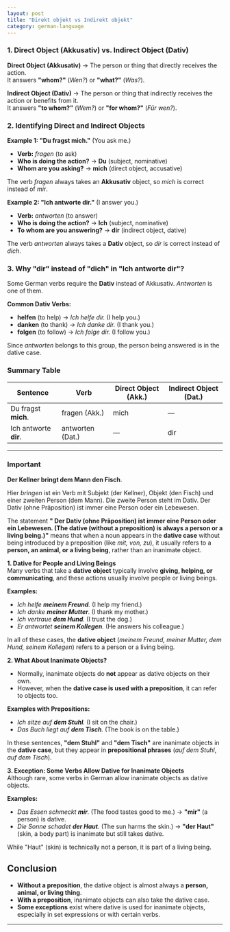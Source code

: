 ```yaml
---
layout: post
title: "Direkt objekt vs Indirekt objekt"
category: german-language
---
```


### **1. Direct Object (Akkusativ) vs. Indirect Object (Dativ)**  

**Direct Object (Akkusativ)** → The person or thing that directly receives the action.  
It answers **"whom?"** (*Wen?*) or **"what?"** (*Was?*).  

**Indirect Object (Dativ)** → The person or thing that indirectly receives the action or benefits from it.  
It answers **"to whom?"** (*Wem?*) or **"for whom?"** (*Für wen?*).  


### **2. Identifying Direct and Indirect Objects**  

**Example 1: "Du fragst mich."** (You ask me.)  
- **Verb:** *fragen* (to ask)  
- **Who is doing the action?** → **Du** (subject, nominative)  
- **Whom are you asking?** → **mich** (direct object, accusative)  

The verb *fragen* always takes an **Akkusativ** object, so *mich* is correct instead of *mir*.  


**Example 2: "Ich antworte dir."** (I answer you.)  
- **Verb:** *antworten* (to answer)  
- **Who is doing the action?** → **Ich** (subject, nominative)  
- **To whom are you answering?** → **dir** (indirect object, dative)  

The verb *antworten* always takes a **Dativ** object, so *dir* is correct instead of *dich*.  

### **3. Why "dir" instead of "dich" in "Ich antworte dir"?**  

Some German verbs require the **Dativ** instead of Akkusativ. *Antworten* is one of them.  

**Common Dativ Verbs:**  
- **helfen** (to help) → *Ich helfe dir.* (I help you.)  
- **danken** (to thank) → *Ich danke dir.* (I thank you.)  
- **folgen** (to follow) → *Ich folge dir.* (I follow you.)  

Since *antworten* belongs to this group, the person being answered is in the dative case.  

### **Summary Table**  

| **Sentence**         | **Verb**      | **Direct Object (Akk.)** | **Indirect Object (Dat.)** |
|----------------------|--------------|--------------------------|----------------------------|
| Du fragst **mich**. | fragen (Akk.) | mich                     | —                          |
| Ich antworte **dir**. | antworten (Dat.) | —                  | dir                        |

---

### **Important**

**Der Kellner bringt dem Mann den Fisch**.

Hier *bringen* ist ein Verb mit Subjekt (der Kellner), Objekt (den Fisch) und einer zweiten Person (dem Mann).
Die zweite Person steht im Dativ. Der Dativ (ohne Präposition) ist immer eine Person oder ein Lebewesen.

The statement **" Der Dativ (ohne Präposition) ist immer eine Person oder ein Lebewesen. (The dative (without a preposition) is always a person or a living being.)"** means that when a noun appears in the **dative case** without being introduced by a preposition (like *mit, von, zu*), it usually refers to a **person, an animal, or a living being**, rather than an inanimate object.  


**1. Dative for People and Living Beings**  
Many verbs that take a **dative object** typically involve **giving, helping, or communicating**, and these actions usually involve people or living beings.  

**Examples:**  
- *Ich helfe **meinem Freund**.* (I help my friend.)  
- *Ich danke **meiner Mutter**.* (I thank my mother.)  
- *Ich vertraue **dem Hund**.* (I trust the dog.)  
- *Er antwortet **seinem Kollegen**.* (He answers his colleague.)  

In all of these cases, the **dative object** (*meinem Freund, meiner Mutter, dem Hund, seinem Kollegen*) refers to a person or a living being.  

**2. What About Inanimate Objects?**  
- Normally, inanimate objects do **not** appear as dative objects on their own.  
- However, when the **dative case is used with a preposition**, it can refer to objects too.  

**Examples with Prepositions:**  
- *Ich sitze auf **dem Stuhl**.* (I sit on the chair.)  
- *Das Buch liegt auf **dem Tisch**.* (The book is on the table.)  

In these sentences, **"dem Stuhl"** and **"dem Tisch"** are inanimate objects in the **dative case**, but they appear in **prepositional phrases** (*auf dem Stuhl*, *auf dem Tisch*).  

**3. Exception: Some Verbs Allow Dative for Inanimate Objects**  
Although rare, some verbs in German allow inanimate objects as dative objects.  

**Examples:**  
- *Das Essen schmeckt **mir**.* (The food tastes good to me.) → **"mir"** (a person) is dative.  
- *Die Sonne schadet **der Haut**.* (The sun harms the skin.) → **"der Haut"** (skin, a body part) is inanimate but still takes dative.  

While "Haut" (skin) is technically not a person, it is part of a living being.  


## **Conclusion**  
- **Without a preposition**, the dative object is almost always a **person, animal, or living thing**.  
- **With a preposition**, inanimate objects can also take the dative case.  
- **Some exceptions** exist where dative is used for inanimate objects, especially in set expressions or with certain verbs.  

---